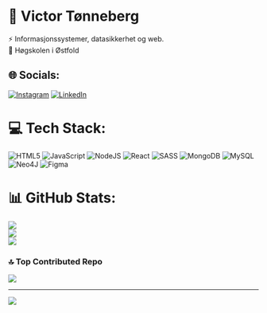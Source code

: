 # 💫 Victor Tønneberg
⚡ Informasjonssystemer, datasikkerhet og web.<br>🔭 Høgskolen i Østfold


## 🌐 Socials:
[![Instagram](https://img.shields.io/badge/Instagram-%23E4405F.svg?logo=Instagram&logoColor=white)](https://instagram.com/victortonneberg/) [![LinkedIn](https://img.shields.io/badge/LinkedIn-%230077B5.svg?logo=linkedin&logoColor=white)](https://linkedin.com/in/victortonneberg) 

# 💻 Tech Stack:
![HTML5](https://img.shields.io/badge/html5-%23E34F26.svg?style=for-the-badge&logo=html5&logoColor=white) ![JavaScript](https://img.shields.io/badge/javascript-%23323330.svg?style=for-the-badge&logo=javascript&logoColor=%23F7DF1E) ![NodeJS](https://img.shields.io/badge/node.js-6DA55F?style=for-the-badge&logo=node.js&logoColor=white) ![React](https://img.shields.io/badge/react-%2320232a.svg?style=for-the-badge&logo=react&logoColor=%2361DAFB) ![SASS](https://img.shields.io/badge/SASS-hotpink.svg?style=for-the-badge&logo=SASS&logoColor=white) ![MongoDB](https://img.shields.io/badge/MongoDB-%234ea94b.svg?style=for-the-badge&logo=mongodb&logoColor=white) ![MySQL](https://img.shields.io/badge/mysql-4479A1.svg?style=for-the-badge&logo=mysql&logoColor=white) ![Neo4J](https://img.shields.io/badge/Neo4j-008CC1?style=for-the-badge&logo=neo4j&logoColor=white) ![Figma](https://img.shields.io/badge/figma-%23F24E1E.svg?style=for-the-badge&logo=figma&logoColor=white)
# 📊 GitHub Stats:
![](https://github-readme-stats.vercel.app/api?username=victortonneberg&theme=onedark&hide_border=false&include_all_commits=false&count_private=false)<br/>
![](https://nirzak-streak-stats.vercel.app/?user=victortonneberg&theme=onedark&hide_border=false)<br/>
![](https://github-readme-stats.vercel.app/api/top-langs/?username=victortonneberg&theme=onedark&hide_border=false&include_all_commits=false&count_private=false&layout=compact)

### 🔝 Top Contributed Repo
![](https://github-contributor-stats.vercel.app/api?username=victortonneberg&limit=5&theme=dark&combine_all_yearly_contributions=true)

---
[![](https://visitcount.itsvg.in/api?id=victortonneberg&icon=0&color=0)](https://visitcount.itsvg.in)

<!-- Proudly created with GPRM ( https://gprm.itsvg.in ) -->
